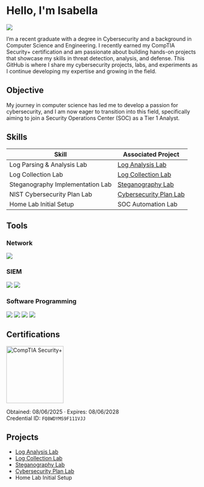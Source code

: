 # Hello, I'm Isabella
<a href="https://www.linkedin.com/in/isabella-scholtes-311296309/"><img src="https://img.shields.io/badge/-LinkedIn-0072b1?&style=for-the-badge&logo=linkedin&logoColor=white" /></a>

I’m a recent graduate with a degree in Cybersecurity and a background in Computer Science and Engineering. I recently earned my CompTIA Security+ certification and am passionate about building hands-on projects that showcase my skills in threat detection, analysis, and defense. This GitHub is where I share my cybersecurity projects, labs, and experiments as I continue developing my expertise and growing in the field.

## Objective

My journey in computer science has led me to develop a passion for cybersecurity, and I am now eager to transition into this field, specifically aiming to join a Security Operations Center (SOC) as a Tier 1 Analyst.

## Skills

| Skill                                         | Associated Project         |
|-----------------------------------------------|----------------------------|
| Log Parsing & Analysis Lab          | <a href="https://github.com/scholtesisabella/LogCollection-Lab/tree/main](https://github.com/scholtesisabella/LogAnalysis-Lab/tree/main">Log Analysis Lab</a>|
| Log Collection Lab          | <a href="https://github.com/scholtesisabella/LogCollection-Lab/tree/main">Log Collection Lab</a>|
| Steganography Implementation Lab          | <a href="https://github.com/scholtesisabella/Steganography-Lab/tree/main">Steganography Lab</a>|
| NIST Cybersecurity Plan Lab | <a href="https://github.com/scholtesisabella/CybersecurityPlan-Lab/blob/main/README.md">Cybersecurity Plan Lab</a>|
| Home Lab Initial Setup        | SOC Automation Lab|

## Tools

### Network
<div>
    <img src="https://img.shields.io/badge/-Wireshark-1679A7?&style=for-the-badge&logo=Wireshark&logoColor=white" />
</div>  

### SIEM
<div>
    <img src="https://img.shields.io/badge/-Microsoft_Sentinel-0078D4?&style=for-the-badge&logo=Microsoft&logoColor=white" />
    <img src="https://img.shields.io/badge/-Splunk-000000?&style=for-the-badge&logo=Splunk&logoColor=white" />
</div>  

### Software Programming
<div>
  <img src="https://img.shields.io/badge/-Java-007396?&style=for-the-badge&logo=java&logoColor=white" />
<img src="https://img.shields.io/badge/-Visual_Studio_Code-007ACC?&style=for-the-badge&logo=visualstudiocode&logoColor=white" />
<img src="https://img.shields.io/badge/-HTML5-E34F26?&style=for-the-badge&logo=html5&logoColor=white" />
<img src="https://img.shields.io/badge/-CSS3-1572B6?&style=for-the-badge&logo=css3&logoColor=white" />
</div>

## Certifications
<div>
<img src="https://www.comptia.org/_next/image/?url=https%3A%2F%2Fimages.cmp.optimizely.com%2F8623b0fab71111efac96d615e91762a5&w=256&q=90" alt="CompTIA Security+" width="150"/>  
  
Obtained: 08/06/2025 · Expires: 08/06/2028  
Credential ID: `FQ8WDYMS9F111VJJ`

</div>

## Projects
- <a href="https://github.com/scholtesisabella/LogCollection-Lab/tree/main](https://github.com/scholtesisabella/LogAnalysis-Lab/tree/main">Log Analysis Lab</a> 
- <a href="https://github.com/scholtesisabella/LogCollection-Lab/tree/main">Log Collection Lab</a>
- <a href="https://github.com/scholtesisabella/Steganography-Lab/tree/main">Steganography Lab</a>
- <a href="https://github.com/scholtesisabella/CybersecurityPlan-Lab/blob/main/README.md">Cybersecurity Plan Lab</a>
- Home Lab Initial Setup
